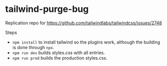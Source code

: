 # tailwind-purge-bug

Replication repo for https://github.com/tailwindlabs/tailwindcss/issues/2748

Steps

- `npm install` to install tailwind so the plugins work, although the building is done through `npx`.
- `npm run dev` builds styles.css with all entries.
- `npm run prod` builds the production styles.css.
